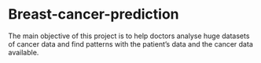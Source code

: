 # Breast-cancer-prediction
The main objective of this project is to help doctors analyse huge datasets of cancer data and find patterns with the patient’s data and the cancer data available. 
